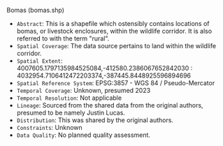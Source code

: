 Bomas (bomas.shp)

- `Abstract`: This is a shapefile which ostensibly contains locations of bomas, or livestock enclosures, within the wildlife corridor. It is also referred to with the term "rural".
- `Spatial Coverage`: The data source pertains to land within the wildlife corridor.
- `Spatial Extent`: 4007605.1797135984525084,-412580.2386067652842030 : 4032954.7106412472203374,-387445.8448925596894696
- `Spatial Reference System`: EPSG:3857 - WGS 84 / Pseudo-Mercator
- `Temporal Coverage`: Unknown, presumed 2023
- `Temporal Resolution`: Not applicable
- `Lineage`: Sourced from the shared data from the original authors, presumed to be namely Justin Lucas. 
- `Distribution`: This was shared by the original authors.
- `Constraints`: Unknown
- `Data Quality`: No planned quality assessment.